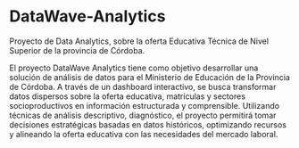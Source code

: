 # DataWave-Analytics
Proyecto de Data Analytics,  sobre la oferta Educativa Técnica de Nivel Superior de la provincia de Córdoba.



El proyecto DataWave Analytics tiene como objetivo desarrollar una solución de análisis de datos para el Ministerio de Educación de la Provincia de Córdoba. A través de un dashboard interactivo, se busca transformar datos dispersos sobre la oferta educativa, matrículas y sectores socioproductivos en información estructurada y comprensible. Utilizando técnicas de análisis descriptivo, diagnóstico, el proyecto permitirá tomar decisiones estratégicas basadas en datos históricos, optimizando recursos y alineando la oferta educativa con las necesidades del mercado laboral.

